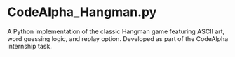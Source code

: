 # CodeAlpha_Hangman.py
A Python implementation of the classic Hangman game featuring ASCII art, word guessing logic, and replay option. Developed as part of the CodeAlpha internship task.
